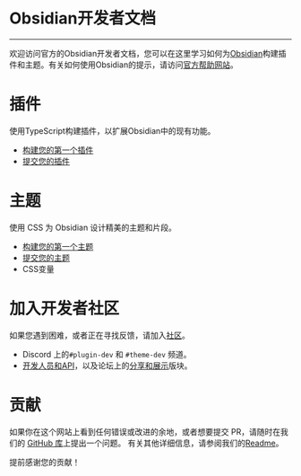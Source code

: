 <!--
 * @Author: Raistlind johnd0712@gmail.com
 * @Date: 2024-01-18 10:18:00
 * @LastEditors: Raistlind
 * @LastEditTime: 2024-01-18 10:18:00
 * @Description: 
-->

# Obsidian开发者文档


---
欢迎访问官方的Obsidian开发者文档，您可以在这里学习如何为[Obsidian](https://obsidian.md/)构建插件和主题。有关如何使用Obsidian的提示，请访问[官方帮助网站](https://help.obsidian.md/)。

# 插件

使用TypeScript构建插件，以扩展Obsidian中的现有功能。

- [构建您的第一个插件](./plugins/getting-started/build-a-plugin.md)
- [提交您的插件](./plugins/releasing/submit-your-plugin.md)

# 主题

使用 CSS 为 Obsidian 设计精美的主题和片段。

- [构建您的第一个主题](./themes/app-themes/build-a-theme.md)
- [提交您的主题](./themes/app-themes/submit-your-theme.md)
- CSS变量


# 加入开发者社区

如果您遇到困难，或者正在寻找反馈，请加入[社区](https://obsidian.md/community)。

- Discord 上的`#plugin-dev` 和 `#theme-dev` 频道。
- [开发人员和API](https://forum.obsidian.md/c/developers-api/14)，以及论坛上的[分享和展示](https://forum.obsidian.md/c/share-showcase/9)版块。


# 贡献

如果你在这个网站上看到任何错误或改进的余地，或者想要提交 PR，请随时在我们的 [GitHub 库](https://github.com/obsidianmd/obsidian-developer-docs)上提出一个问题。
有关其他详细信息，请参阅我们的[Readme](https://github.com/obsidianmd/obsidian-developer-docs#readme)。

提前感谢您的贡献！